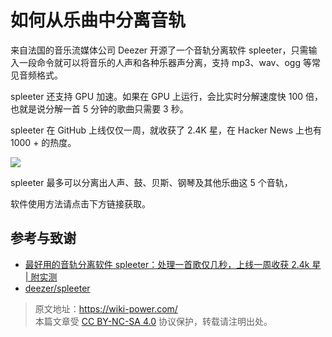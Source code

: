 # 如何从乐曲中分离音轨

来自法国的音乐流媒体公司 Deezer 开源了一个音轨分离软件 spleeter，只需输入一段命令就可以将音乐的人声和各种乐器声分离，支持 mp3、wav、ogg 等常见音频格式。

spleeter 还支持 GPU 加速。如果在 GPU 上运行，会比实时分解速度快 100 倍，也就是说分解一首 5 分钟的歌曲只需要 3 秒。

spleeter 在 GitHub 上线仅仅一周，就收获了 2.4K 星，在 Hacker News 上也有 1000 + 的热度。

![](https://wiki-media-1253965369.cos.ap-guangzhou.myqcloud.com/img/20200226183140.png)

spleeter 最多可以分离出人声、鼓、贝斯、钢琴及其他乐曲这 5 个音轨，

软件使用方法请点击下方链接获取。

## 参考与致谢

- [最好用的音轨分离软件 spleeter：处理一首歌仅几秒，上线一周收获 2.4k 星 | 附实测](https://mp.weixin.qq.com/s?__biz=MzIzNjc1NzUzMw==&mid=2247532681&idx=3&sn=c7bc26f0213fa0312a786fa2fd465f5b&chksm=e8d0f7fbdfa77eed70625a42c2ad800574fe301952a444cb3dd35673e53ea3e752e8bf49c2ba&mpshare=1&scene=1&srcid=0226sB3EJ9huMA0id2uBucus&sharer_sharetime=1582712814438&sharer_shareid=57baeb2b96d0cff9b17ac2c15b36602b&key=978925f044652b73b66c4df54323f27d8f5109365d82bdd9f7e6d4a616679c8d9e6375c8c749d7439727c84f8725549aa2e6f5ec7d67f9d0f997654aaa3fb044d7fdc7f1e5ce534ca1f5e79222d48b3e&ascene=1&uin=MTk5MDUwOTA0Mg%3D%3D&devicetype=Windows+10&version=62080079&lang=zh_CN&exportkey=AwWV8jvw4L2hSmy%2BVK7JL7k%3D&pass_ticket=%2B%2Fs5mqUBkUbYMJV1cZ6LLdT4rpwnoGiQAvz1QyQpMhfrKWb9GbpDgnop6Filiqkd)
- [deezer/spleeter](https://github.com/deezer/spleeter)

> 原文地址：<https://wiki-power.com/>  
> 本篇文章受 [CC BY-NC-SA 4.0](https://creativecommons.org/licenses/by/4.0/deed.zh) 协议保护，转载请注明出处。
